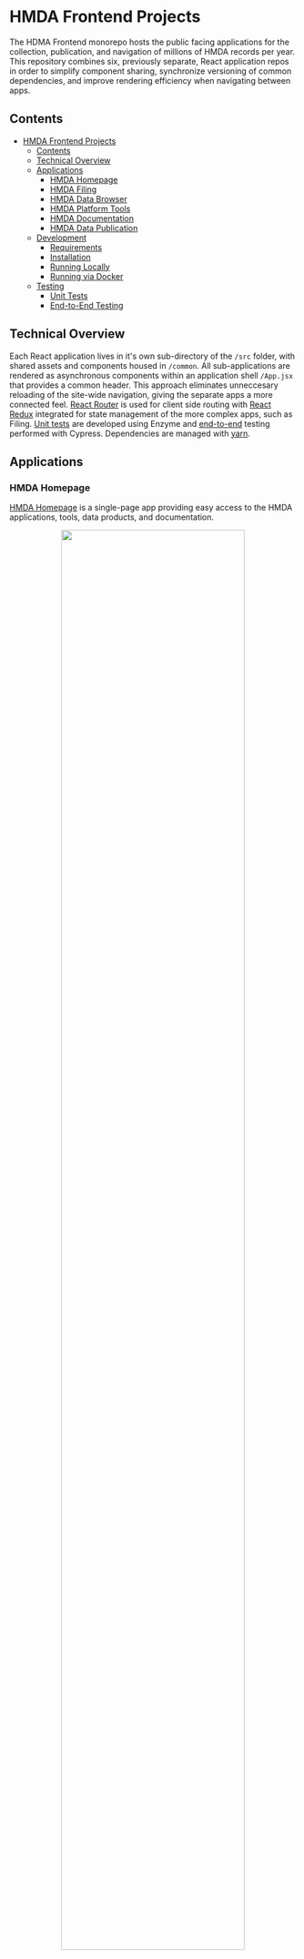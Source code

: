 # HMDA Frontend Projects

The HDMA Frontend monorepo hosts the public facing applications for the collection, publication, and navigation of millions of HMDA records per year.  This repository combines six, previously separate, React application repos in order to simplify component sharing, synchronize versioning of common dependencies, and improve rendering efficiency when navigating between apps. 

## Contents
- [HMDA Frontend Projects](#hmda-frontend-projects)
  * [Contents](#contents)
  * [Technical Overview](#technical-overview)
  * [Applications](#applications)
    + [HMDA Homepage](#hmda-homepage)
    + [HMDA Filing](#hmda-filing)
    + [HMDA Data Browser](#hmda-data-browser)
    + [HMDA Platform Tools](#hmda-platform-tools)
    + [HMDA Documentation](#hmda-documentation)
    + [HMDA Data Publication](#hmda-data-publication)
  * [Development](#development)
    + [Requirements](#requirements)
    + [Installation](#installation)
    + [Running Locally](#running-locally)
    + [Running via Docker](#running-via-docker)
  * [Testing](#testing)
    + [Unit Tests](#unit-tests)
    + [End-to-End Testing](#end-to-end-testing)

## Technical Overview
Each React application lives in it's own sub-directory of the `/src` folder, with shared assets and components housed in `/common`. All sub-applications are rendered as asynchronous components within an application shell `/App.jsx` that provides a common header.  This approach eliminates unneccesary reloading of the site-wide navigation, giving the separate apps a more connected feel.  [React Router](https://reacttraining.com/react-router/) is used for client side routing with [React Redux](https://redux.js.org/) integrated for state management of the more complex apps, such as Filing.  [Unit tests](#unit-tests) are developed using Enzyme and [end-to-end](#end-to-end-testing) testing performed with Cypress. Dependencies are managed with [yarn](https://classic.yarnpkg.com/en/).

## Applications

### HMDA Homepage
[HMDA Homepage](https://ffiec.cfpb.gov/) is a single-page app providing easy access to the HMDA applications, tools, data products, and documentation.

<a href='./readme-files/hmda-homepage.png' alt='HMDA Homepage'>
  <p align='center'>
    <img src='./readme-files/hmda-homepage.png' width='80%'  overflow='scroll'/>
  </p>
</a>

### HMDA Filing
The [HMDA Filing Platform UI](https://ffiec.cfpb.gov/filing/) allows lending institutions to submit HMDA records, resolve errors, verify edits, review submission status and history, and sign submissions.

<a href='./readme-files/hmda-filing.png' alt='HMDA Filing Overview'>
  <p align='center'>
    <img src='./readme-files/hmda-filing.png' width='80%'  overflow='scroll'/>
  </p>
</a>


### HMDA Data Browser
The [HMDA Data Browser](https://ffiec.cfpb.gov/data-browser/) enables users to easily filter and download aggregated HMDA datasets.  

<a href='./readme-files/hmda-data-browser.gif' alt='HMDA Data Browser'>
  <p align='center'>
    <img src='./readme-files/hmda-data-browser.gif' width='80%'  overflow='scroll'/>
  </p>
</a>

### HMDA Platform Tools
The [HMDA Platform Tools](https://ffiec.cfpb.gov/tools/) assist filers in the preparation of submission data, including calculation of Rate Spread, generation and validation of Check Digits, as well as submission file generation and format verification.

<a href='./readme-files/hmda-tools.png' alt='HMDA Platform Tools'>
  <p align='center'>
    <img src='./readme-files/hmda-tools.png' width='80%'  overflow='scroll'/>
  </p>
</a>

### HMDA Documentation
The [HMDA Documentation](https://ffiec.cfpb.gov/documentation/) site provides product FAQs, detailed Filing instructions, data publication schema and usage guides, as well as direction for using the HMDA Tools. Documentation content is hosted as easily editable Markdown files, loaded on-demand with the Fetch API, and rendered dynamically using the markdown-to-jsx library. This allows updates to be pushed to Production without a project redeployment. 

<a href='./readme-files/hmda-documentation.png' alt='HMDA Documentation'>
  <p align='center'>
    <img src='./readme-files/hmda-documentation.png' width='80%'  overflow='scroll'/>
  </p>
</a>

### HMDA Data Publication
[HMDA Data Publication](https://ffiec.cfpb.gov/data-publication/) provides datasets and reports of HMDA data collected in or after 2017 which, combined with [Census](https://www.ffiec.gov/censusproducts.htm) demographic data, can be used for data analysis purposes.

<a href='./readme-files/hmda-data-publication.png' alt='HMDA Data Publication'>
  <p align='center'>
    <img src='./readme-files/hmda-data-publication.png' width='80%'  overflow='scroll'/>
  </p>
</a>

## Development
### Requirements
 - Node >= v12.4.1 
 - Yarn

### Installation
  - Clone repo
  - Run `yarn` from repo root to install depencencies

### Running Locally

```
yarn start
```

`yarn start` will run the application in development mode, opening a browser window to http://localhost:3000.

The page will automatically reload if you make changes to the code.
You will see the build errors and lint warnings in the console.

### Running via Docker

To see the application running in a container you can run:

```
docker build -t hmda/hmda-frontend .
docker run -p 8080:8080 hmda/hmda-frontend
```

To build using docker-compose:
```
docker-compose build
```

## Testing
### Unit Tests
```
yarn test
```

[Enzyme](https://enzymejs.github.io/enzyme/) enables isolated testing of React components. Unit tests providing verification of feature implementation while also serving as suite of regression tests.  

### End-to-End Testing
```
yarn run cypress run
```
[Cypress](https://www.cypress.io/) is used to perform end-to-end testing of the filing application, tools, data publication products, and data browser.  It mimicks a user's interaction with the site and allows for rapid, automated system validation of project deployments. 

![Cypress automated filing test](./readme-files/filing-2019-cypress.gif)
